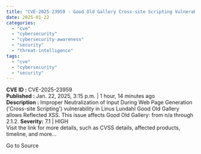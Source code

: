 ```yaml
---
title: "CVE-2025-23959 - Good Old Gallery Cross-site Scripting Vulnerability"
date: 2025-01-22
categories: 
  - "cve"
  - "cybersecurity"
  - "cybersecurity-awareness"
  - "security"
  - "threat-intelligence"
tags: 
  - "cve"
  - "cybersecurity"
  - "security"
---
```


**CVE ID :** CVE-2025-23959  
**Published :** Jan. 22, 2025, 3:15 p.m. | 1 hour, 14 minutes ago  
**Description :** Improper Neutralization of Input During Web Page Generation ('Cross-site Scripting') vulnerability in Linus Lundahl Good Old Gallery allows Reflected XSS. This issue affects Good Old Gallery: from n/a through 2.1.2. 
**Severity:** 7.1 | HIGH  
Visit the link for more details, such as CVSS details, affected products, timeline, and more...

Go to Source
